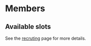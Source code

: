 <script setup>
import { VPTeamMembers } from 'vitepress/theme'

const members = [
  {
    avatar: 'https://img2.finalfantasyxiv.com/f/cb6632a5931eb842b9abfc842b2727c7_40d57ba713628f3f1ef5ef204b6d76d2fc0_96x96.jpg?1658452507',
    name: 'Emi E\'yla',
    title: 'Caster',
    org: 'FFLOGS',
    orgLink: 'https://www.fflogs.com/character/eu/ragnarok/emi%20e%27yla'
  },
  {
    avatar: 'https://img2.finalfantasyxiv.com/f/76207937f8c9a5e2f5dc149c0ab15f70_40d57ba713628f3f1ef5ef204b6d76d2fc0_96x96.jpg?1657995139',
    name: 'Elizynne E\'yla',
    title: 'Pure Healer',
    org: 'FFLOGS',
    orgLink: 'https://www.fflogs.com/character/eu/ragnarok/elizynne%20e%27yla'
  }
]

const recruiting = [
  {
    avatar: '../assets/tnk4.svg',
    name: 'Tank',
    title: 'Main'
  },
  {
    avatar: '../assets/tnk4.svg',
    name: 'Tank',
    title: 'Off'
  },
  {
    avatar: '../assets/hlr4.svg',
    name: 'Healer',
    title: 'Barrier'
  },
  {
    avatar: '../assets/rng4.svg',
    name: 'DPS',
    title: 'Phys. Ranged',
  },
  {
    avatar: '../assets/mel4.svg',
    name: 'DPS',
    title: 'Melee'
  },
  {
    avatar: '../assets/mel4.svg',
    name: 'DPS',
    title: 'Melee'
  }
]

</script>

# Members

<VPTeamMembers size="medium" :members="members" />

## Available slots

See the [recruting](/recruiting.md) page for more details.

<VPTeamMembers size="medium" :members="recruiting" />
